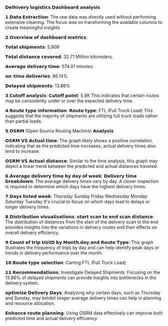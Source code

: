 𝗗𝗲𝗹𝗵𝗶𝘃𝗲𝗿𝘆 𝗹𝗼𝗴𝗶𝘀𝘁𝗶𝗰𝘀 𝗗𝗮𝘀𝗵𝗯𝗼𝗮𝗿𝗱 𝗮𝗻𝗮𝗹𝘆𝘀𝗶𝘀

𝟭.𝗗𝗮𝘁𝗮 𝗘𝘅𝘁𝗿𝗮𝗰𝘁𝗶𝗼𝗻:
The raw data was directly used without performing extensive cleaning. The focus was on transforming the available columns to create meaningful insights

𝟮.𝗢𝘃𝗲𝗿𝘃𝗶𝗲𝘄 𝗼𝗳 𝗱𝗮𝘀𝗵𝗯𝗼𝗮𝗿𝗱 𝗺𝗲𝘁𝗿𝗶𝗰𝘀:

𝗧𝗼𝘁𝗮𝗹 𝘀𝗵𝗶𝗽𝗺𝗲𝗻𝘁𝘀: 5,909

𝗧𝗼𝘁𝗮𝗹 𝗱𝗶𝘀𝘁𝗮𝗻𝗰𝗲 𝗰𝗼𝘃𝗲𝗿𝗲𝗱: 32.71 Million kilometers.

𝗔𝘃𝗲𝗿𝗮𝗴𝗲 𝗱𝗲𝗹𝗶𝘃𝗲𝗿𝘆 𝘁𝗶𝗺𝗲: 574.01 minutes.

𝗼𝗻-𝘁𝗶𝗺𝗲 𝗱𝗲𝗹𝗶𝘃𝗲𝗿𝗶𝗲𝘀: 86.14%

𝗗𝗲𝗹𝗮𝘆𝗲𝗱 𝘀𝗵𝗶𝗽𝗺𝗲𝗻𝘁𝘀: 13.86%

𝟯.𝗖𝘂𝘁𝗼𝗳𝗳 𝗮𝗻𝗮𝗹𝘆𝘀𝗶𝘀:
𝗖𝘂𝘁𝗼𝗳𝗳 𝗽𝗼𝗶𝗻𝘁: 5.9K
This indicates that certain routes may be consistently under or over the expected delivery time.

𝟰.𝗥𝗼𝘂𝘁𝗲 𝘁𝘆𝗽𝗲 𝗶𝗻𝗳𝗼𝗿𝗺𝗮𝘁𝗶𝗼𝗻:
𝗥𝗼𝘂𝘁𝗲 𝘁𝘆𝗽𝗲: FTL (Full Truck Load)
This suggests that the majority of shipments are utilizing full truck loads rather than partial loads.

𝟱.𝗢𝗦𝗥𝗠 (Open Source Routing Machine) 𝗔𝗻𝗮𝗹𝘆𝘀𝗶𝘀

𝗢𝗦𝗥𝗠 𝗩𝗦 𝗔𝗰𝘁𝘂𝗮𝗹 𝘁𝗶𝗺𝗲:
The graph likely shows a positive correlation, indicating that as the predicted time increases, actual delivery times also tend to increase.

𝗢𝗦𝗥𝗠 𝗩𝗦 𝗔𝗰𝘁𝘂𝗮𝗹 𝗱𝗶𝘀𝘁𝗮𝗻𝗰𝗲:
Similar to the time analysis, this graph may depict a linear trend between the predicted and actual distances traveled.

𝟲.𝗔𝘃𝗲𝗿𝗮𝗴𝗲 𝗱𝗲𝗹𝗶𝘃𝗲𝗿𝘆 𝘁𝗶𝗺𝗲 𝗯𝘆 𝗱𝗮𝘆 𝗼𝗳 𝘄𝗲𝗲𝗸:
𝗗𝗲𝗹𝗶𝘃𝗲𝗿𝘆 𝘁𝗶𝗺𝗲 𝗯𝗿𝗲𝗮𝗸𝗱𝗼𝘄𝗻:
The average delivery times vary by day. A closer inspection is required to determine which days have the highest delivery times.

𝟳.𝗗𝗮𝘆𝘀 𝗹𝗶𝘀𝘁𝗲𝗱 𝘄𝗲𝗲𝗸:
Thursday
Sunday
Friday
Wednesday
Monday
Saturday
Tuesday
It's crucial to focus on which days lead to delays or longer delivery times.

𝟴.𝗗𝗶𝘀𝘁𝗿𝗶𝗯𝘂𝘁𝗶𝗼𝗻 𝘃𝗶𝘀𝘂𝗮𝗹𝗶𝘀𝗮𝘁𝗶𝗼𝗻𝘀:
𝘀𝘁𝗮𝗿𝘁 𝘀𝗰𝗮𝗻 𝘁𝗼 𝗲𝗻𝗱 𝘀𝗰𝗮𝗻 𝗱𝗶𝘀𝘁𝗮𝗻𝗰𝗲:
The distribution of distances from the start of the delivery scan to the end provides insights into the variations in delivery routes and their effects on overall delivery efficiency.

𝟵.𝗖𝗼𝘂𝗻𝘁 𝗼𝗳 𝘁𝗿𝗶𝗽 𝗨𝗨𝗜𝗗 𝗯𝘆 𝗠𝗼𝗻𝘁𝗵,𝗱𝗮𝘆,𝗮𝗻𝗱 𝗥𝗼𝘂𝘁𝗲 𝗧𝘆𝗽𝗲:
This graph illustrates the frequency of trips by day and can help identify peak days or trends in delivery performance over the month.

𝟭𝟬.𝗥𝗼𝘂𝘁𝗲 𝘁𝘆𝗽𝗲 𝘀𝗲𝗹𝗲𝗰𝘁𝗶𝗼𝗻:
Carting
FTL (Full Truck Load)

𝟭𝟭.𝗥𝗲𝗰𝗼𝗺𝗺𝗲𝗻𝗱𝗮𝘁𝗶𝗼𝗻𝘀:
Investigate Delayed Shipments:
Focusing on the 13.86% of delayed shipments can provide insights into bottlenecks in the delivery system.

𝗼𝗽𝘁𝗶𝗺𝗶𝘇𝗲 𝗗𝗲𝗹𝗶𝘃𝗲𝗿𝘆 𝗗𝗮𝘆𝘀:
Analyzing why certain days, such as Thursday and Sunday, may exhibit longer average delivery times can help in planning and resource allocation.

𝗘𝗻𝗵𝗮𝗻𝗰𝗲 𝗿𝗼𝘂𝘁𝗲 𝗽𝗹𝗮𝗻𝗻𝗶𝗻𝗴:
Using OSRM data effectively can improve both predicted time and actual delivery efficiency

